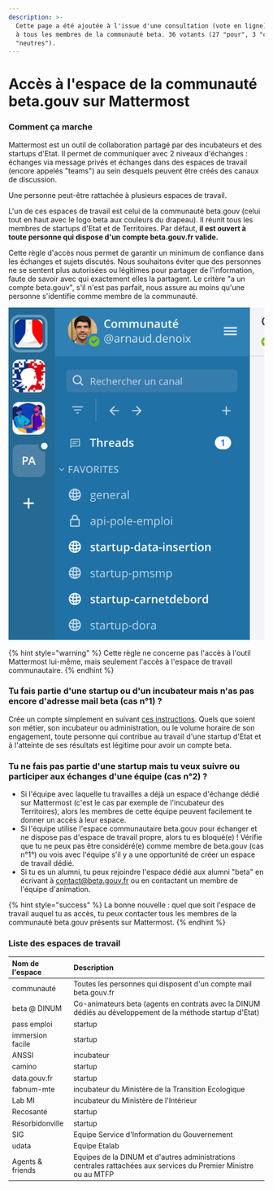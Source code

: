 ```yaml
---
description: >-
  Cette page a été ajoutée à l'issue d'une consultation (vote en ligne) ouverte
  à tous les membres de la communauté beta. 36 votants (27 "pour", 3 "contre", 6
  "neutres").
---
```


# Accès à l'espace de la communauté beta.gouv sur Mattermost

### Comment ça marche 

Mattermost est un outil de collaboration partagé par des incubateurs et des startups d'Etat. Il permet de communiquer avec 2 niveaux d'échanges : échanges via message privés et échanges dans des espaces de travail \(encore appelés "teams"\) au sein desquels peuvent être créés des canaux de discussion. 

Une personne peut-être rattachée à plusieurs espaces de travail.

L'un de ces espaces de travail est celui de la communauté beta.gouv \(celui tout en haut avec le logo beta aux couleurs du drapeau\). Il réunit tous les membres de startups d'Etat et de Territoires. Par défaut, **il est ouvert à toute personne qui dispose d'un compte beta.gouv.fr valide.**

Cette règle d'accès nous permet de garantir un minimum de confiance dans les échanges et sujets discutés. Nous souhaitons éviter que des personnes ne se sentent plus autorisées ou légitimes pour partager de l'information, faute de savoir avec qui exactement elles la partagent. Le critère "a un compte beta.gouv", s'il n'est pas parfait, nous assure au moins qu'une personne s'identifie comme membre de la communauté.

![Illustration de l&apos;affichage des espaces de travail dans le panneau &#xE0; gauche](../../../.gitbook/assets/capture-de-cran-2021-07-05-a-11.48.09.png)

{% hint style="warning" %}
Cette règle ne concerne pas l'accès à l'outil Mattermost lui-même, mais seulement l'accès à l'espace de travail communautaire.
{% endhint %}

### Tu fais partie d'une startup ou d'un incubateur mais n'as pas encore d'adresse mail beta \(cas n°1\) ?

Crée un compte simplement en suivant [ces instructions](https://doc.incubateur.net/communaute/travailler-a-beta-gouv/bienvenue). Quels que soient son métier, son incubateur ou administration, ou le volume horaire de son engagement, toute personne qui contribue au travail d'une startup d'Etat et à l'atteinte de ses résultats est légitime pour avoir un compte beta.

### Tu ne fais pas partie d'une startup mais tu veux suivre ou participer aux échanges d'une équipe \(cas n°2\) ?

* Si l'équipe avec laquelle tu travailles a déjà un espace d'échange dédié sur Mattermost \(c'est le cas par exemple  de l'incubateur des Territoires\), alors les membres de cette équipe peuvent facilement te donner un accès à leur espace.  
* Si l'équipe utilise l'espace communautaire beta.gouv pour échanger et ne dispose pas d'espace de travail propre, alors tu es bloqué\(e\) ! Vérifie que tu ne peux pas être considéré\(e\) comme membre de beta.gouv \(cas n°1°\) ou vois avec l'équipe s'il y a une opportunité de créer un espace de travail dédié.  
* Si tu es un alumni, tu peux rejoindre l'espace dédié aux alumni "beta" en écrivant à contact@beta.gouv.fr ou en contactant un membre de l'équipe d'animation. 

{% hint style="success" %}
La bonne nouvelle : quel que soit l'espace de travail auquel tu as accès, tu peux contacter tous les membres de la communauté beta.gouv présents sur Mattermost.
{% endhint %}

### Liste des espaces de travail

| Nom de l'espace | Description |
| :--- | :--- |
| communauté | Toutes les personnes qui disposent d'un compte mail beta.gouv.fr |
| beta @ DINUM | Co-animateurs beta \(agents en contrats avec la DINUM dédiés au développement de la méthode startup d'Etat\) |
| pass emploi | startup |
| immersion facile | startup |
| ANSSI | incubateur |
| camino | startup |
| data.gouv.fr | startup |
| fabnum-mte | incubateur du Ministère de la Transition Ecologique |
| Lab MI | incubateur du Ministère de l'Intérieur |
| Recosanté | startup |
| Résorbidonville | startup |
| SIG | Equipe Service d'Information du Gouvernement |
| udata | Equipe Etalab |
| Agents & friends | Equipes de la DINUM et d'autres administrations centrales rattachées aux services du Premier Ministre ou au MTFP |



